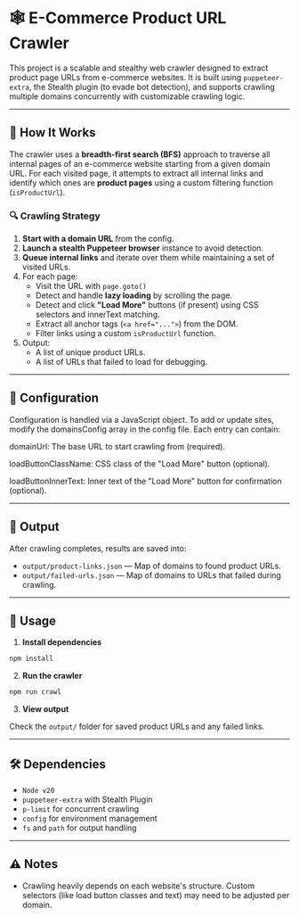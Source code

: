 # 🕸️ E-Commerce Product URL Crawler

This project is a scalable and stealthy web crawler designed to extract product page URLs from e-commerce websites. It is built using `puppeteer-extra`, the Stealth plugin (to evade bot detection), and supports crawling multiple domains concurrently with customizable crawling logic.

---

## 🧠 How It Works

The crawler uses a **breadth-first search (BFS)** approach to traverse all internal pages of an e-commerce website starting from a given domain URL. For each visited page, it attempts to extract all internal links and identify which ones are **product pages** using a custom filtering function (`isProductUrl`).

### 🔍 Crawling Strategy

1. **Start with a domain URL** from the config.
2. **Launch a stealth Puppeteer browser** instance to avoid detection.
3. **Queue internal links** and iterate over them while maintaining a set of visited URLs.
4. For each page:
   - Visit the URL with `page.goto()`
   - Detect and handle **lazy loading** by scrolling the page.
   - Detect and click **"Load More"** buttons (if present) using CSS selectors and innerText matching.
   - Extract all anchor tags (`<a href="...">`) from the DOM.
   - Filter links using a custom `isProductUrl` function.
5. Output:
   - A list of unique product URLs.
   - A list of URLs that failed to load for debugging.

---

## 🔧 Configuration

Configuration is handled via a JavaScript object. To add or update sites, modify the domainsConfig array in the config file. Each entry can contain:

domainUrl: The base URL to start crawling from (required).

loadButtonClassName: CSS class of the "Load More" button (optional).

loadButtonInnerText: Inner text of the "Load More" button for confirmation (optional).

---

## 📂 Output

After crawling completes, results are saved into:

- `output/product-links.json` — Map of domains to found product URLs.
- `output/failed-urls.json` — Map of domains to URLs that failed during crawling.

---

## 🚀 Usage

1. **Install dependencies**

```bash
npm install
```

2. **Run the crawler**

```bash
npm run crawl
```

3. **View output**

Check the `output/` folder for saved product URLs and any failed links.

---

## 🛠 Dependencies
- `Node v20`
- `puppeteer-extra` with Stealth Plugin
- `p-limit` for concurrent crawling
- `config` for environment management
- `fs` and `path` for output handling

---

## ⚠️ Notes

- Crawling heavily depends on each website's structure. Custom selectors (like load button classes and text) may need to be adjusted per domain.

